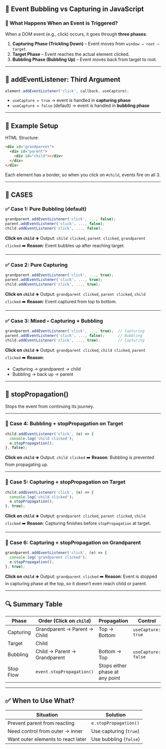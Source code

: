 ## 📌 Event Bubbling vs Capturing in JavaScript

### 🧠 What Happens When an Event is Triggered?
When a DOM event (e.g., click) occurs, it goes through **three phases**:
1. **Capturing Phase (Trickling Down)** – Event moves from `window → root → target`.
2. **Target Phase** – Event reaches the actual element clicked.
3. **Bubbling Phase (Bubbling Up)** – Event moves back from target to root.

---

## 🔁 addEventListener: Third Argument
```js
element.addEventListener('click', callback, useCapture);
```
* `useCapture = true` → event is handled in **capturing phase**
* `useCapture = false` (default) → event is handled in **bubbling phase**

---

## 🧪 Example Setup
HTML Structure:
```html
<div id="grandparent">
  <div id="parent">
    <div id="child"></div>
  </div>
</div>
```
Each element has a border, so when you click on `#child`, events fire on all 3.

---

## 📌 CASES
### ✅ Case 1: **Pure Bubbling** (default)
```js
grandparent.addEventListener('click', ..., false);
parent.addEventListener('click', ..., false);
child.addEventListener('click', ..., false);
```
**Click on `child`**
🡺 Output: `child clicked`, `parent clicked`, `grandparent clicked`
➡️ **Reason**: Event bubbles up after reaching target.

---

### ✅ Case 2: **Pure Capturing**
```js
grandparent.addEventListener('click', ..., true);
parent.addEventListener('click', ..., true);
child.addEventListener('click', ..., true);
```
**Click on `child`**
🡺 Output: `grandparent clicked`, `parent clicked`, `child clicked`
➡️ **Reason**: Event captured from top to bottom.

---

### ✅ Case 3: **Mixed – Capturing + Bubbling**
```js
grandparent.addEventListener('click', ..., true);  // Capturing
parent.addEventListener('click', ..., false);      // Bubbling
child.addEventListener('click', ..., true);        // Capturing
```
**Click on `child`**
🡺 Output: `grandparent clicked`, `child clicked`, `parent clicked`
➡️ **Reason**:
* Capturing → grandparent → child
* Bubbling → back up → parent

---

## 🚫 stopPropagation()
Stops the event from continuing its journey.

---

### 🛑 Case 4: Bubbling + stopPropagation on Target
```js
child.addEventListener('click', (e) => {
  console.log('child clicked');
  e.stopPropagation();
}, false);
```
**Click on `child`**
🡺 Output: `child clicked`
➡️ **Reason**: Bubbling is prevented from propagating up.

---

### 🛑 Case 5: Capturing + stopPropagation on Target
```js
child.addEventListener('click', (e) => {
  console.log('child clicked');
  e.stopPropagation();
}, true);
```
**Click on `child`**
🡺 Output: `grandparent clicked`, `parent clicked`, `child clicked`
➡️ **Reason**: Capturing finishes before `stopPropagation` at target.

---

### 🛑 Case 6: Capturing + stopPropagation on Grandparent
```js
grandparent.addEventListener('click', (e) => {
  console.log('grandparent clicked');
  e.stopPropagation();
}, true);
```
**Click on `child`**
🡺 Output: `grandparent clicked`
➡️ **Reason**: Event is stopped in capturing phase at the top, so it doesn’t even reach child or parent.

---

## 🔍 Summary Table
| Phase     | Order (Click on `child`)     | Propagation                     | Control             |
| --------- | ---------------------------- | ------------------------------- | ------------------- |
| Capturing | Grandparent → Parent → Child | Top → Bottom                    | `useCapture: true`  |
| Target    | Child                        |                                 |                     |
| Bubbling  | Child → Parent → Grandparent | Bottom → Top                    | `useCapture: false` |
| Stop Flow | `event.stopPropagation()`    | Stops either phase at any point |                     |

---

## ✅ When to Use What?

| Situation                          | Solution               |
| ---------------------------------- | ---------------------- |
| Prevent parent from reacting       | `e.stopPropagation()`  |
| Need control from outer → inner    | Use capturing (`true`) |
| Want outer elements to react later | Use bubbling (`false`) |
